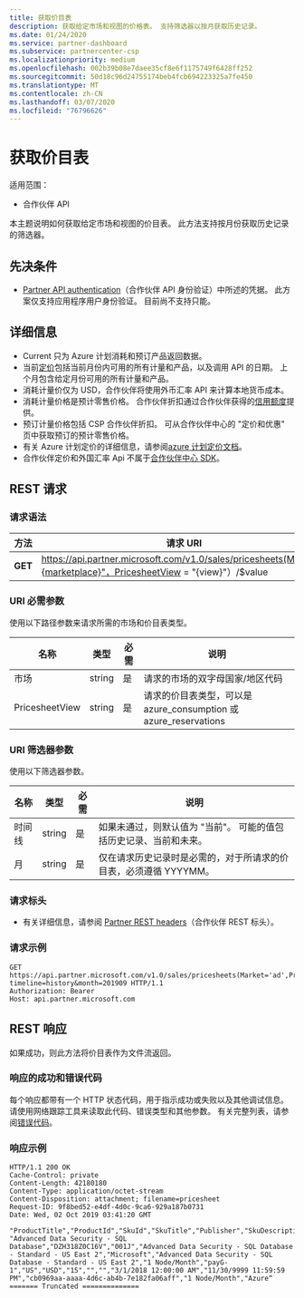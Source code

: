 ```yaml
---
title: 获取价目表
description: 获取给定市场和视图的价格表。 支持筛选器以按月获取历史记录。
ms.date: 01/24/2020
ms.service: partner-dashboard
ms.subservice: partnercenter-csp
ms.localizationpriority: medium
ms.openlocfilehash: 002b39b08e7daee35cf8e6f1175749f6428ff252
ms.sourcegitcommit: 50d18c96d24755174beb4fcb694223325a7fe450
ms.translationtype: MT
ms.contentlocale: zh-CN
ms.lasthandoff: 03/07/2020
ms.locfileid: "76796626"
---
```

# <a name="get-a-price-sheet"></a>获取价目表

适用范围：

- 合作伙伴 API

本主题说明如何获取给定市场和视图的价目表。 此方法支持按月份获取历史记录的筛选器。

## <a name="prerequisites"></a>先决条件

- [Partner API authentication](api-authentication.md)（合作伙伴 API 身份验证）中所述的凭据。 此方案仅支持应用程序用户身份验证。 目前尚不支持只能。

## <a name="details"></a>详细信息

- Current 只为 Azure 计划消耗和预订产品返回数据。
- 当前[定价](pricing.md)包括当前月份内可用的所有计量和产品，以及调用 API 的日期。 上个月包含给定月份可用的所有计量和产品。
- 消耗计量价仅为 USD，合作伙伴将使用外币汇率 API 来计算本地货币成本。
- 消耗计量价格是预计零售价格。 合作伙伴折扣通过合作伙伴获得的[信用额度](https://docs.microsoft.com/partner-center/partner-earned-credit-explanation)提供。
- 预订计量价格包括 CSP 合作伙伴折扣。 可从合作伙伴中心的 "定价和优惠" 页中获取预订的预计零售价格。
- 有关 Azure 计划定价的详细信息，请参阅[azure 计划定价文档](https://docs.microsoft.com/partner-center/azure-plan-price-list)。
- 合作伙伴定价和外国汇率 Api 不属于[合作伙伴中心 SDK](https://docs.microsoft.com/partner-center/develop/get-started)。

## <a name="rest-request"></a>REST 请求

### <a name="request-syntax"></a>请求语法

| 方法   | 请求 URI                                                                                                 |
|----------|-------------------------------------------------------------------------------------------------------------|
| **GET** | https://api.partner.microsoft.com/v1.0/sales/pricesheets(Market="{marketplace}"，PricesheetView = "{view}"）/$value                                     |

### <a name="uri-required-parameters"></a>URI 必需参数

使用以下路径参数来请求所需的市场和价目表类型。

| 名称                   | 类型     | 必需 | 说明                                                     |
|------------------------|----------|----------|-----------------------------------------------------------------|
|市场                      | string   | 是       | 请求的市场的双字母国家/地区代码       |
|PricesheetView | string   | 是       | 请求的价目表类型，可以是 azure_consumption 或 azure_reservations       |

### <a name="uri-filter-parameters"></a>URI 筛选器参数

使用以下筛选器参数。

| 名称                   | 类型     | 必需 | 说明                                                     |
|------------------------|----------|----------|-----------------------------------------------------------------|
|时间线| string   | 是| 如果未通过，则默认值为 "当前"。 可能的值包括历史记录、当前和未来。       |
|月| string   | 是| 仅在请求历史记录时是必需的，对于所请求的价目表，必须遵循 YYYYMM。       |

### <a name="request-headers"></a>请求标头

- 有关详细信息，请参阅 [Partner REST headers](headers.md)（合作伙伴 REST 标头）。

### <a name="request-example"></a>请求示例

```http
GET https://api.partner.microsoft.com/v1.0/sales/pricesheets(Market='ad',PricesheetView='azure_consumption')/$value?timeline=history&month=201909 HTTP/1.1
Authorization: Bearer 
Host: api.partner.microsoft.com

```

## <a name="rest-response"></a>REST 响应

如果成功，则此方法将价目表作为文件流返回。

### <a name="response-success-and-error-codes"></a>响应的成功和错误代码

每个响应都带有一个 HTTP 状态代码，用于指示成功或失败以及其他调试信息。 请使用网络跟踪工具来读取此代码、错误类型和其他参数。 有关完整列表，请参阅[错误代码](error-codes.md)。

### <a name="response-example"></a>响应示例

``` http
HTTP/1.1 200 OK
Cache-Control: private
Content-Length: 42180180
Content-Type: application/octet-stream
Content-Disposition: attachment; filename=pricesheet
Request-ID: 9f8bed52-e4df-4d0c-9ca6-929a187b0731
Date: Wed, 02 Oct 2019 03:41:20 GMT

"ProductTitle","ProductId","SkuId","SkuTitle","Publisher","SkuDescription","UnitOfMeasure","TermDuration","Market","Currency","UnitPrice","PricingTierRangeMin","PricingTierRangeMax","EffectiveStartDate","EffectiveEndDate","MeterIds","MeterType","Tags“
"Advanced Data Security - SQL Database","DZH318Z0C16V","001J","Advanced Data Security - SQL Database - Standard - US East 2","Microsoft","Advanced Data Security - SQL Database - Standard - US East 2","1 Node/Month","payG-1","US","USD","15","","","3/1/2018 12:00:00 AM","11/30/9999 11:59:59 PM","cb0969aa-aaaa-4d6c-ab4b-7e182fa06aff","1 Node/Month","Azure“
======= Truncated ==============

```
